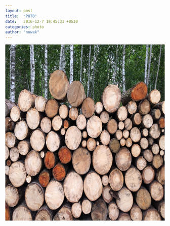 ```yaml
---
layout: post
title:  "POTD"
date:   2016-12-7 19:45:31 +0530
categories: photo
author: "nowak"
---
```


<!-- 
![](/images/logs.jpg)
*caption* -->

<a href="/www.espn.com">
	<img src="/images/logs.jpg" alt="Drawing" style="width: 740px; height: 555px"/>
</a>